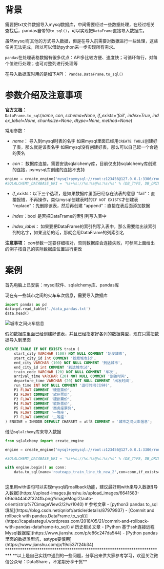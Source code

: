 # 背景
需要把txt文件数据导入mysql数据库，中间需要经过一些数据处理，在经过相关查找后，pandas自带的`to_sql()`，可以实现把`DataFrame`直接导入数据库。

虽然mysql有其他的方式导入数据，但是在导入前需要对数据进行一些处理，这些任务无法完成，所以可以借助python来一步实现所有需求。

`pandas`在处理表格数据有很多优点：API多比较方便、速度快；可循环每行，对每个值进行处理；也可对整列进行处理等

在导入数据库时用的是如下API：
`Pandas.DataFrame.to_sql()`


# 参数介绍及注意事项 
[**官方文档：**](https://pandas.pydata.org/pandas-docs/stable/reference/api/pandas.DataFrame.to_sql.html)
`DataFrame.to_sql`(*name*, *con*, *schema=None*, *if_exists='fail'*, *index=True*, *index_label=None*, *chunksize=None*, *dtype=None*, *method=None*)

常用参数：
- *name*：
导入到mysql时表的名字
如果mysql里面已经用`CREATE TABLE`创建好了表，那么就是该表名字
如果mysql没有创建好表，那么可以自己起一个合适的表名

- *con*：
数据库连接，需要安装sqlalchemy库，目前仅支持sqlalchemy库创建的连接，pymysql库创建的连接不支持
```python
engine = create_engine("mysql+pymysql://root:z123456@127.0.0.1:3306/routeapp?charset=utf8")
#SQLALCHEMY_DATABASE_URI = '%s+%s://%s:%s@%s:%s/%s' % (DB_TYPE, DB_DRIVER, DB_USER,DB_PASS, DB_HOST, DB_PORT, DB_NAME)
```
- *if_exists*：以下三个选项，是如果数据库里面已经存在该表的意思
"fail"：直接报错，不再操作，类似mysql创建表时的`IF NOT EXISTS`才创建表
"replace"：先删除该表，然后再创建
"append"：直接在表后面添加数据

- *index*：bool
是否把DataFrame的索引列写入表中
- *index_label*：
如果要把DataFrame的索引列写入表中，那么需要给出该索引列的名字，如果没给的话，那就会用DataFrame的列索引名

**注意事项：**
*con*参数一定要仔细核对，否则数据库会连接失败，可参照上面给出的例子按自己的实际数据库位置进行更改


# 案例
首先电脑上已安装：mysql软件、sqlalchemy库、pandas库

现在有一些城市之间的火车车次信息，需要导入数据库
```python
import pandas as pd
data=pd.read_table('./data_pandas.txt')
data.head()
```
![城市之间火车信息](https://upload-images.jianshu.io/upload_images/6641583-799b9b1803441948.png?imageMogr2/auto-orient/strip%7CimageView2/2/w/1040)

假如数据库里面已经创建好该表，并且已经指定好各列的数据类型，现在只需把数据导入到里面
```sql
CREATE TABLE IF NOT EXISTS train (
	start_city VARCHAR (100) NOT NULL COMMENT '始发城市',
	start_city_id int COMMENT '始发城市id',
	end_city VARCHAR (100) NOT NULL COMMENT '到达城市',
	end_city_id int COMMENT '到达城市id',
	train_code VARCHAR (20) NOT NULL COMMENT '车次',
	arrival_time VARCHAR (20) NOT NULL COMMENT '到达时间',
	departure_time VARCHAR (20) NOT NULL COMMENT '出发时间',
	run_time INT NOT NULL COMMENT '运行时间(分钟)',
	P1 FLOAT COMMENT '硬座票价',
	P2 FLOAT COMMENT '软座票价',
	P3 FLOAT COMMENT '硬卧票价',
	P4 FLOAT COMMENT '软卧票价',
	P5 FLOAT COMMENT '商务座票价',
	P6 FLOAT COMMENT '一等座',
	P7 FLOAT COMMENT '二等座'
) ENGINE = INNODB DEFAULT CHARSET = utf8 COMMENT = '城市之间火车信息';
```
借助`sqlalchemy`库来导入数据
```python
from sqlalchemy import create_engine

engine = create_engine("mysql+pymysql://root:z123456@127.0.0.1:3306/routeapp?charset=utf8")

#SQLALCHEMY_DATABASE_URI = '%s+%s://%s:%s@%s:%s/%s' % (DB_TYPE, DB_DRIVER, DB_USER,DB_PASS, DB_HOST, DB_PORT, DB_NAME)

with engine.begin() as conn:
    data.to_sql(name='routeapp_train_line_tb_new_2',con=conn,if_exists='append',index=False)
```
<br/>
这里用with语句可以实现mysql的roallback功能，建议最好用with来导入数据![导入数据](https://upload-images.jianshu.io/upload_images/6641583-6f6c644ab2f324fb.png?imageMogr2/auto-orient/strip%7CimageView2/2/w/1040)
# 参考文章
- [python3 pandas to_sql填坑](https://blog.csdn.net/qnloft/article/details/87979937)
- [Commit and rollback with pandas.DataFrame.to_sql()](https://capelastegui.wordpress.com/2018/05/21/commit-and-rollback-with-pandas-dataframe-to_sql/)
# 历史相关文章
- [Python 基于ssh连接远程Mysql数据库](https://www.jianshu.com/p/e86c247da544)
- [Python pandas 里面的数据类型坑，astype要慎用](https://www.jianshu.com/p/19c537f24b34)
**************************************************************************
**以上是自己实践中遇到的一些问题，分享出来供大家参考学习，欢迎关注微信公众号：DataShare ，不定期分享干货**
